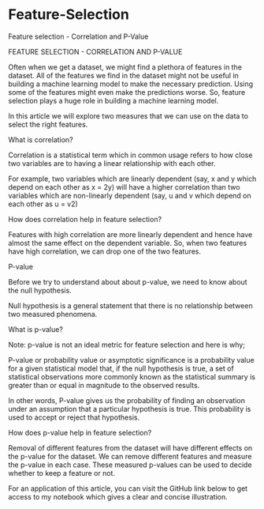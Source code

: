 # Feature-Selection
Feature selection - Correlation and P-Value


FEATURE SELECTION - CORRELATION AND P-VALUE



Often when we get a dataset, we might find a plethora of features in the dataset. All of the features we find in the dataset might not be useful in building a machine learning model to make the necessary prediction. Using some of the features might even make the predictions worse. So, feature selection plays a huge role in building a machine learning model.



In this article we will explore two measures that we can use on the data to select the right features.



What is correlation?

Correlation is a statistical term which in common usage refers to how close two variables are to having a linear relationship with each other.

For example, two variables which are linearly dependent (say, x and y which depend on each other as x = 2y) will have a higher correlation than two variables which are non-linearly dependent (say, u and v which depend on each other as u = v2)

How does correlation help in feature selection?



Features with high correlation are more linearly dependent and hence have almost the same effect on the dependent variable. So, when two features have high correlation, we can drop one of the two features.





P-value

Before we try to understand about about p-value, we need to know about the null hypothesis.

Null hypothesis is a general statement that there is no relationship between two measured phenomena.





What is p-value?

Note: p-value is not an ideal metric for feature selection and here is why;



P-value or probability value or asymptotic significance is a probability value for a given statistical model that, if the null hypothesis is true, a set of statistical observations more commonly known as the statistical summary is greater than or equal in magnitude to the observed results.





In other words, P-value gives us the probability of finding an observation under an assumption that a particular hypothesis is true. This probability is used to accept or reject that hypothesis.

How does p-value help in feature selection?

Removal of different features from the dataset will have different effects on the p-value for the dataset. We can remove different features and measure the p-value in each case. These measured p-values can be used to decide whether to keep a feature or not.



For an application of this article, you can visit the GitHub link below to get access to my notebook which gives a clear and concise illustration.
